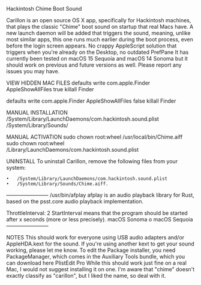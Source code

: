 Hackintosh Chime Boot Sound

Carillon is an open source OS X app, specifically for Hackintosh machines, that plays the classic "Chime" boot sound on startup that real Macs have.
A new launch daemon will be added that triggers the sound, meaning, unlike most similar apps, this one runs much earlier during the boot process, even before the login screen appears. No crappy AppleScript solution that triggers when you're already on the Desktop, no outdated PrefPane
It has currently been tested on macOS 15 Sequoia and macOS 14 Sonoma but it should work on previous and future versions as well. Please report any issues you may have.

VIEW HIDDEN MAC FILES
defaults write com.apple.Finder AppleShowAllFiles true
killall Finder

defaults write com.apple.Finder AppleShowAllFiles false
killall Finder


MANUAL INSTALLATION
/System/Library/LaunchDaemons/com.hackintosh.sound.plist
/System/Library/Sounds/


MANUAL ACTIVATION
sudo chown root:wheel /usr/local/bin/Chime.aiff
sudo chown root:wheel /Library/LaunchDaemons/com.hackintosh.sound.plist


UNINSTALL
To uninstall Carillon, remove the following files from your system:

	•	/System/Library/LaunchDaemons/com.hackintosh.sound.plist
	•	/System/Library/Sounds/Chime.aiff.

————————
/usr/bin/afplay
afplay is an audio playback library for Rust, based on the psst.core audio playback implementation.

ThrottleInterval: 2
StartInterval means that the program should be started after x seconds (more or less precisely). macOS Sonoma o macOS Sequoia
————————


NOTES
This should work for everyone using USB audio adapters and/or AppleHDA.kext for the sound. If you're using another kext to get your sound working, please let me know.
To edit the Package installer, you need PackageManager, which comes in the Auxiliary Tools bundle, which you can download here PlistEdit Pro
While this should work just fine on a real Mac, I would not suggest installing it on one.
I'm aware that "chime" doesn't exactly classify as "carillon", but I liked the name, so deal with it. 

